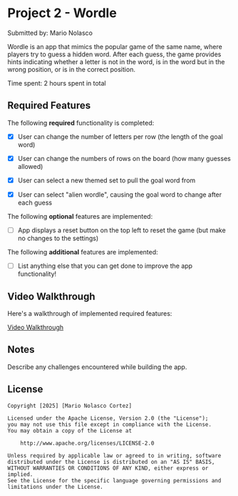 # Project 2 - Wordle

Submitted by: Mario Nolasco

Wordle is an app that mimics the popular game of the same name, where players try to guess a hidden word. After each guess, the game provides hints indicating whether a letter is not in the word, is in the word but in the wrong position, or is in the correct position.

Time spent: 2 hours spent in total

## Required Features

The following **required** functionality is completed:

- [x] User can change the number of letters per row (the length of the goal word)
- [x] User can change the numbers of rows on the board (how many guesses allowed)
- [x] User can select a new themed set to pull the goal word from
- [x] User can select "alien wordle", causing the goal word to change after each guess


The following **optional** features are implemented:

- [ ] App displays a reset button on the top left to reset the game (but make no changes to the settings)

The following **additional** features are implemented:

- [ ] List anything else that you can get done to improve the app functionality!

## Video Walkthrough

Here's a walkthrough of implemented required features:

[Video Walkthrough](https://imgur.com/a/cMpev9B)

## Notes

Describe any challenges encountered while building the app.

## License

    Copyright [2025] [Mario Nolasco Cortez]

    Licensed under the Apache License, Version 2.0 (the "License");
    you may not use this file except in compliance with the License.
    You may obtain a copy of the License at

        http://www.apache.org/licenses/LICENSE-2.0

    Unless required by applicable law or agreed to in writing, software
    distributed under the License is distributed on an "AS IS" BASIS,
    WITHOUT WARRANTIES OR CONDITIONS OF ANY KIND, either express or implied.
    See the License for the specific language governing permissions and
    limitations under the License.
